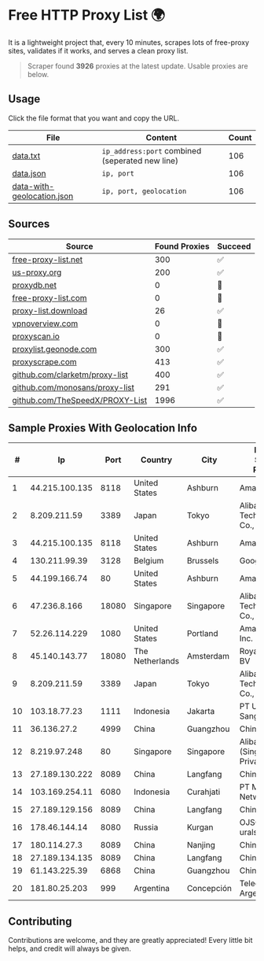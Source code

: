 
# Free HTTP Proxy List 🌍

It is a lightweight project that, every 10 minutes, scrapes lots of free-proxy sites, validates if it works, and serves a clean proxy list.


> Scraper found **3926** proxies at the latest update. Usable proxies are below.

## Usage

Click the file format that you want and copy the URL.


|File|Content|Count|
|----|-------|-----|
|[data.txt](https://raw.githubusercontent.com/themiralay/Proxy-List-World/master/data.txt)|`ip_address:port` combined (seperated new line)|106|
|[data.json](https://raw.githubusercontent.com/themiralay/Proxy-List-World/master/data.json)|`ip, port`|106|
|[data-with-geolocation.json](https://raw.githubusercontent.com/themiralay/Proxy-List-World/master/data-with-geolocation.json)|`ip, port, geolocation`|106|

## Sources

|Source|Found Proxies|Succeed|
|------|-------------|-------|
|[free-proxy-list.net](https://free-proxy-list.net)|300|✅|
|[us-proxy.org](https://www.us-proxy.org)|200|✅|
|[proxydb.net](http://proxydb.net)|0|🚫|
|[free-proxy-list.com](https://free-proxy-list.com/?page=&port=&type%5B%5D=http&type%5B%5D=https&up_time=0&search=Search)|0|🚫|
|[proxy-list.download](https://www.proxy-list.download/HTTP)|26|✅|
|[vpnoverview.com](https://vpnoverview.com/privacy/anonymous-browsing/free-proxy-servers)|0|🚫|
|[proxyscan.io](https://www.proxyscan.io)|0|🚫|
|[proxylist.geonode.com](https://proxylist.geonode.com/api/proxy-list?limit=300&page=1&sort_by=lastChecked&sort_type=desc&protocols=http,https)|300|✅|
|[proxyscrape.com](https://api.proxyscrape.com/v2/?request=displayproxies&protocol=http&timeout=10000&country=all&ssl=all&anonymity=all)|413|✅|
|[github.com/clarketm/proxy-list](https://raw.githubusercontent.com/clarketm/proxy-list/master/proxy-list-raw.txt)|400|✅|
|[github.com/monosans/proxy-list](https://raw.githubusercontent.com/monosans/proxy-list/main/proxies/http.txt)|291|✅|
|[github.com/TheSpeedX/PROXY-List](https://raw.githubusercontent.com/TheSpeedX/PROXY-List/master/http.txt)|1996|✅|


## Sample Proxies With Geolocation Info

|#|Ip|Port|Country|City|Internet Service Provider|
|-|--|----|-------|----|-------------------------|
|1|44.215.100.135|8118|United States|Ashburn|Amazon.com|
|2|8.209.211.59|3389|Japan|Tokyo|Alibaba (US) Technology Co., Ltd.|
|3|44.215.100.135|8118|United States|Ashburn|Amazon.com|
|4|130.211.99.39|3128|Belgium|Brussels|Google LLC|
|5|44.199.166.74|80|United States|Ashburn|Amazon.com|
|6|47.236.8.166|18080|Singapore|Singapore|Alibaba (US) Technology Co., Ltd.|
|7|52.26.114.229|1080|United States|Portland|Amazon.com, Inc.|
|8|45.140.143.77|18080|The Netherlands|Amsterdam|RoyaleHosting BV|
|9|8.209.211.59|3389|Japan|Tokyo|Alibaba (US) Technology Co., Ltd.|
|10|103.18.77.23|1111|Indonesia|Jakarta|PT Usaha Adi Sanggoro|
|11|36.136.27.2|4999|China|Guangzhou|China Mobile|
|12|8.219.97.248|80|Singapore|Singapore|Alibaba Cloud (Singapore) Private Limited|
|13|27.189.130.222|8089|China|Langfang|Chinanet|
|14|103.169.254.11|6080|Indonesia|Curahjati|PT Master Star Network|
|15|27.189.129.156|8089|China|Langfang|Chinanet|
|16|178.46.144.14|8080|Russia|Kurgan|OJSC uralsvyazinform|
|17|180.114.27.3|8089|China|Nanjing|Chinanet|
|18|27.189.134.135|8089|China|Langfang|Chinanet|
|19|61.143.225.39|6868|China|Guangzhou|Chinanet|
|20|181.80.25.203|999|Argentina|Concepción|Telecom Argentina S.A.|



## Contributing

Contributions are welcome, and they are greatly appreciated! Every
little bit helps, and credit will always be given.

